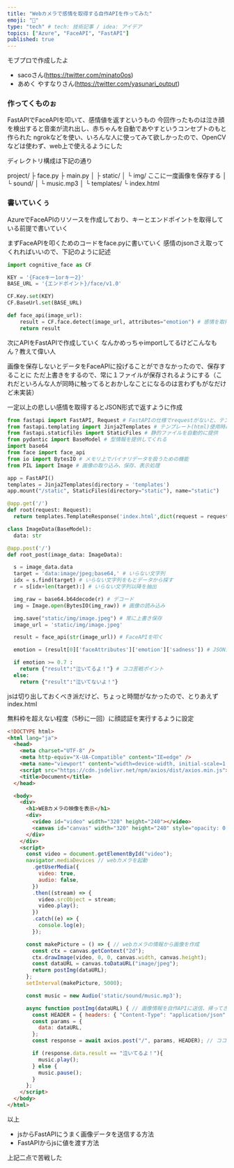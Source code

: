 ```yaml
---
title: "Webカメラで感情を取得する自作APIを作ってみた"
emoji: "👶"
type: "tech" # tech: 技術記事 / idea: アイデア
topics: ["Azure", "FaceAPI", "FastAPI"]
published: true
---
```


モブプロで作成したよ

- sacoさん(https://twitter.com/minato0os)
- あめく やすなりさん(https://twitter.com/yasunari_output)

### 作ってくものぉ

FastAPIでFaceAPIを叩いて、感情値を返すというもの
今回作ったものは泣き顔を検出すると音楽が流れ出し、赤ちゃんを自動であやすというコンセプトのもと作られた
ngrokなどを使い、いろんな人に使ってみて欲しかったので、OpenCVなどは使わず、web上で使えるようにした

ディレクトリ構成は下記の通り

project/
  ├ face.py
  ├ main.py
  │
  ├ static/
  │  └ img/ ここに一度画像を保存する
  │  └ sound/
  │     └ music.mp3
  │
  └ templates/
     └ index.html

### 書いていくぅ
AzureでFaceAPIのリソースを作成しており、キーとエンドポイントを取得している前提で書いていく

まずFaceAPIを叩くためのコードをface.pyに書いていく
感情のjsonさえ取ってくれればいいので、下記のように記述
```python face.py
import cognitive_face as CF

KEY = '{Faceキー1orキー2}'
BASE_URL = '{エンドポイント}/face/v1.0'

CF.Key.set(KEY)
CF.BaseUrl.set(BASE_URL)

def face_api(image_url):
    result = CF.face.detect(image_url, attributes="emotion") # 感情を取得
    return result
```
次にAPIをFastAPIで作成していく
なんかめっちゃimportしてるけどこんなもん？教えて偉い人

画像を保存しないとデータをFaceAPIに投げることができなかったので、保存することに
ただ上書きをするので、常に１ファイルが保存されるようにする（これだといろんな人が同時に触ってるとおかしなことになるのは言わずもがなだけど未実装）

一定以上の悲しい感情を取得するとJSON形式で返すように作成
```python main.py
from fastapi import FastAPI, Request # FastAPIの仕様でrequestがないと、テンプレートが表示されない
from fastapi.templating import Jinja2Templates # テンプレート(html)使用時に利用
from fastapi.staticfiles import StaticFiles # 静的ファイルを自動的に提供
from pydantic import BaseModel # 型情報を提供してくれる
import base64
from face import face_api
from io import BytesIO # メモリ上でバイナリデータを扱うための機能
from PIL import Image # 画像の取り込み、保存、表示処理

app = FastAPI()
templates = Jinja2Templates(directory = 'templates')
app.mount("/static", StaticFiles(directory="static"), name="static")

@app.get('/')
def root(request: Request):
  return templates.TemplateResponse('index.html',dict(request = request))

class ImageData(BaseModel):
  data: str

@app.post('/')
def root_post(image_data: ImageData):

  s = image_data.data
  target = 'data:image/jpeg;base64,' # いらない文字列
  idx = s.find(target) # いらない文字列をもとデータから探す
  r = s[idx+len(target):] # いらない文字列以降を抽出

  img_raw = base64.b64decode(r) # デコード
  img = Image.open(BytesIO(img_raw)) # 画像の読み込み

  img.save("static/img/image.jpeg") # 常に上書き保存
  image_url = 'static/img/image.jpeg'

  result = face_api(str(image_url)) # FaceAPIを叩く

  emotion = (result[0]['faceAttributes']['emotion']['sadness']) # JSONから特定の数値を抽出

  if emotion >= 0.7 :
    return {"result":"泣いてるよ！"} # ココ苦戦ポイント
  else:
    return {"result":"泣いてないよ！"}
```
jsは切り出しておくべき派だけど、ちょっと時間がなかったので、とりあえずindex.html

無料枠を超えない程度（5秒に一回）に顔認証を実行するように設定
```html index.html
<!DOCTYPE html>
<html lang="ja">
  <head>
    <meta charset="UTF-8" />
    <meta http-equiv="X-UA-Compatible" content="IE=edge" />
    <meta name="viewport" content="width=device-width, initial-scale=1.0" />
    <script src="https://cdn.jsdelivr.net/npm/axios/dist/axios.min.js"></script>
    <title>Document</title>
  </head>

  <body>
    <div>
      <h1>WEBカメラの映像を表示</h1>
      <div>
        <video id="video" width="320" height="240"></video>
        <canvas id="canvas" width="320" height="240" style="opacity: 0;"></canvas>
      </div>
    </div>
    <script>
      const video = document.getElementById("video");
      navigator.mediaDevices // webカメラを起動
        .getUserMedia({
          video: true,
          audio: false,
        })
        .then((stream) => {
          video.srcObject = stream;
          video.play();
        })
        .catch((e) => {
          console.log(e);
        });

      const makePicture = () => { // webカメラの情報から画像を作成
        const ctx = canvas.getContext("2d");
        ctx.drawImage(video, 0, 0, canvas.width, canvas.height);
        const dataURL = canvas.toDataURL("image/jpeg");
        return postImg(dataURL);
      };
      setInterval(makePicture, 5000);

      const music = new Audio('static/sound/music.mp3');

      async function postImg(dataURL) { // 画像情報を自作APIに送信、帰ってきた値によっては音楽が流れるように設定
        const HEADER = { headers: { "Content-Type": "application/json" } };
        const params = {
          data: dataURL,
        };
        const response = await axios.post("/", params, HEADER); // ココ苦戦ポイント2

        if (response.data.result == "泣いてるよ！"){
          music.play();
        } else {
          music.pause();
        }
      };
    </script>
  </body>
</html>
```
以上

- jsからFastAPIにうまく画像データを送信する方法
- FastAPIからjsに値を渡す方法

上記二点で苦戦した
